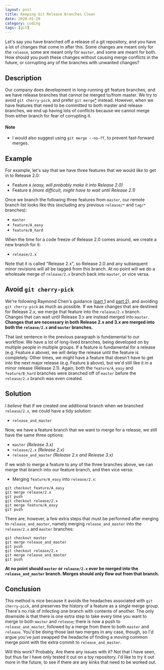 ```yaml
---
layout: post
title: Keeping Git Release Branches Clean
date: 2020-01-20
category: coding
tags: [git]
---
```


Let's say you have branched off a release of a git repository, and you have a lot of changes that come in after this. Some changes are meant only for the `release`, some are meant only for `master`, and some are meant for both. How should you push these changes without causing merge conflicts in the future, or corrupting any of the branches with unwanted changes?

## Description
Our company does development in long-running git feature branches, and we have release branches that cannot be merged to/from master. We try to avoid `git cherry-pick`, and prefer `git merge`[*](#Note) instead. However, when we have features that need to be committed to both master and release branches, we end up having lots of conflicts because we cannot merge from either branch for fear of corrupting it.

#### Note
* I would also suggest using `git merge --no-ff`, to prevent fast-forward merges.

## Example
For example, let's say that we have three features that we would *like* to get in to Release 2.0:
* Feature `A` *(easy, will probably make it into Release 2.0)*
* Feature `B` *(more difficult, might have to wait until Release 2.1)*

Once we branch the following three features from `master`, our remote branch list looks like this (excluding any previous `release/*` and `tag/*` branches):
* `master`
* `feature/A_easy`
* `feature/B_hard`

When the time for a code freeze of Release 2.0 comes around, we create a new branch for it:
* `release/2.x`

Note that it is called "Release 2.x", so Release 2.0 and any subsequent minor revisions will all be tagged from this branch. At no point will we do a wholesale merge of `release/2.x` branch back into `master`, or vice versa.

## Avoid `git cherry-pick`
We're following Raymond Chen's guidance ([part 1] and [part 2]), and avoiding `git cherry-pick` as much as possible. If we have changes that are destined for Release 2.x, we merge that feature into the `release/2.x` branch. Changes that can wait until Release 3.x are instead merged into `master`. **Changes that are necessary in both Release 2.x and 3.x are merged into both the `release/2.x` and `master` branches.**

That last sentence in the previous paragraph is fundamental to our workflow. We have a lot of long-lived branches, being developed on by multiple people in multiple groups. If a feature is fundamental for a release (e.g. Feature `A` above), we will delay the release until the feature is completely. Other times, we might have a feature that doesn't have to get into the next major release (e.g. Feature `B` above), but we'd still like it in a minor release (Release 2.1). Again, both the `feature/A_easy` and `feature/B_hard` branches were branched off of `master` before the `release/2.x` branch was even created.

## Solution
I *believe* that if we created one additional branch when we branched `release/2.x`, we could have a tidy solution:
* `release_and_master`

Now, we have a feature branch that we want to merge for a release, we still have the same three options:
* `master` *(Release 3.x)*
* `release/2.x` *(Release 2.x)*
* `release_and_master` *(Release 2.x and Release 3.x)*

If we wish to merge a feature to any of the three branches above, we can merge that branch into our feature branch, and then vice versa:
* Merging `feature/A_easy` into `release/2.x`:
~~~ shell
git checkout feature/A_easy
git merge release/2.x
git push
git checkout release/2.x
git merge feature/A_easy
git push
~~~

There are, however, a few extra steps that must be performed after merging to `release_and_master`, namely merging `release_and_master` into the `release/2.x` and `master` branches:
~~~ shell
git checkout master
git merge release_and_master
git push
git checkout release/2.x
git merge release_and_master
git push
~~~
**At no point should `master` or `release/2.x` ever be merged into the `release_and_master` branch. Merges should only flow out from that branch.**

## Conclusion
This method is nice because it avoids the headaches associated with `git cherry-pick`, and preserves the history of a feature as a single merge group. There's no risk of infecting one branch with contents of another. The only downside is that there is one extra step to take every time you want to merge to both `master` and `release`; there is now a push to `release_and_master`, followed by a merge from there to both `master` and `release`. You'd be doing those last two merges in any case, though, so I'd argue you've just swapped the headache of finding a moving common merge point with the extra commit to `release_and_master`.

Will this work? Probably. Are there any issues with it? Not that I have seen, but thus far I have only tested it out on a toy repository. I'd like to try it out more in the future, to see if there are any kinks that need to be worked out.

[comment]: References
[part 1]: https://devblogs.microsoft.com/oldnewthing/?p=98215 "Raymond Chen: Stop cherry-picking (part 1)"
[part 2]: https://devblogs.microsoft.com/oldnewthing/?p=98225 "Raymond Chen: Stop cherry-picking (part 2)"
